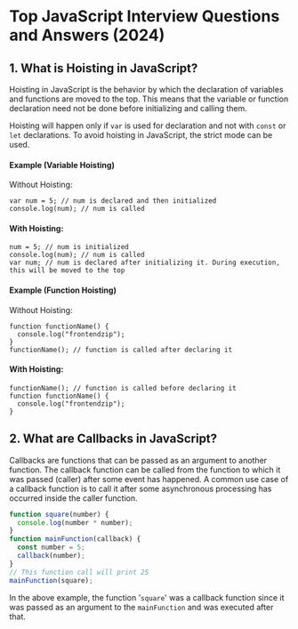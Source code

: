 # Top JavaScript Interview Questions and Answers (2024)

## 1. What is Hoisting in JavaScript?

Hoisting in JavaScript is the behavior by which the declaration of variables and functions are moved to the top. This means that the variable or function declaration need not be done before initializing and calling them.

Hoisting will happen only if `var` is used for declaration and not with `const` or `let` declarations. To avoid hoisting in JavaScript, the strict mode can be used.

#### Example (Variable Hoisting)

Without Hoisting:

```
var num = 5; // num is declared and then initialized
console.log(num); // num is called
```

#### With Hoisting:

```
num = 5; // num is initialized
console.log(num); // num is called
var num; // num is declared after initializing it. During execution, this will be moved to the top
```

#### Example (Function Hoisting)

Without Hoisting:

```
function functionName() {
  console.log("frontendzip");
}
functionName(); // function is called after declaring it
```

#### With Hoisting:

```
functionName(); // function is called before declaring it
function functionName() {
  console.log("frontendzip");
}
```
## 2. What are Callbacks in JavaScript?
Callbacks are functions that can be passed as an argument to another function. The callback function can be called from the function to which it was passed (caller) after some event has happened. A common use case of a callback function is to call it after some asynchronous processing has occurred inside the caller function.

```js
function square(number) {
  console.log(number * number);
}
function mainFunction(callback) {
  const number = 5;
  callback(number);
}
// This function call will print 25
mainFunction(square);
```
In the above example, the function '`square`' was a callback function since it was passed as an argument to the `mainFunction` and was executed after that.


